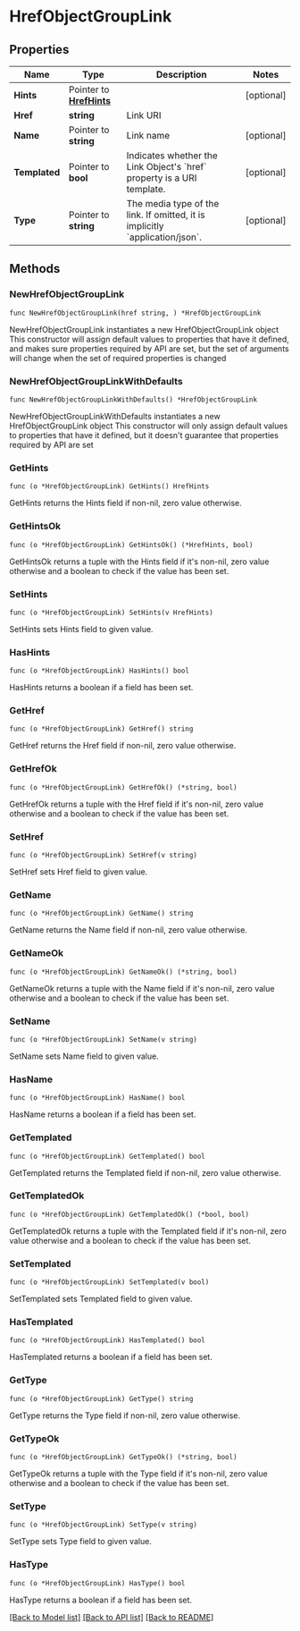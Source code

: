 # HrefObjectGroupLink

## Properties

Name | Type | Description | Notes
------------ | ------------- | ------------- | -------------
**Hints** | Pointer to [**HrefHints**](HrefHints.md) |  | [optional] 
**Href** | **string** | Link URI | 
**Name** | Pointer to **string** | Link name | [optional] 
**Templated** | Pointer to **bool** | Indicates whether the Link Object&#39;s &#x60;href&#x60; property is a URI template. | [optional] 
**Type** | Pointer to **string** | The media type of the link. If omitted, it is implicitly &#x60;application/json&#x60;. | [optional] 

## Methods

### NewHrefObjectGroupLink

`func NewHrefObjectGroupLink(href string, ) *HrefObjectGroupLink`

NewHrefObjectGroupLink instantiates a new HrefObjectGroupLink object
This constructor will assign default values to properties that have it defined,
and makes sure properties required by API are set, but the set of arguments
will change when the set of required properties is changed

### NewHrefObjectGroupLinkWithDefaults

`func NewHrefObjectGroupLinkWithDefaults() *HrefObjectGroupLink`

NewHrefObjectGroupLinkWithDefaults instantiates a new HrefObjectGroupLink object
This constructor will only assign default values to properties that have it defined,
but it doesn't guarantee that properties required by API are set

### GetHints

`func (o *HrefObjectGroupLink) GetHints() HrefHints`

GetHints returns the Hints field if non-nil, zero value otherwise.

### GetHintsOk

`func (o *HrefObjectGroupLink) GetHintsOk() (*HrefHints, bool)`

GetHintsOk returns a tuple with the Hints field if it's non-nil, zero value otherwise
and a boolean to check if the value has been set.

### SetHints

`func (o *HrefObjectGroupLink) SetHints(v HrefHints)`

SetHints sets Hints field to given value.

### HasHints

`func (o *HrefObjectGroupLink) HasHints() bool`

HasHints returns a boolean if a field has been set.

### GetHref

`func (o *HrefObjectGroupLink) GetHref() string`

GetHref returns the Href field if non-nil, zero value otherwise.

### GetHrefOk

`func (o *HrefObjectGroupLink) GetHrefOk() (*string, bool)`

GetHrefOk returns a tuple with the Href field if it's non-nil, zero value otherwise
and a boolean to check if the value has been set.

### SetHref

`func (o *HrefObjectGroupLink) SetHref(v string)`

SetHref sets Href field to given value.


### GetName

`func (o *HrefObjectGroupLink) GetName() string`

GetName returns the Name field if non-nil, zero value otherwise.

### GetNameOk

`func (o *HrefObjectGroupLink) GetNameOk() (*string, bool)`

GetNameOk returns a tuple with the Name field if it's non-nil, zero value otherwise
and a boolean to check if the value has been set.

### SetName

`func (o *HrefObjectGroupLink) SetName(v string)`

SetName sets Name field to given value.

### HasName

`func (o *HrefObjectGroupLink) HasName() bool`

HasName returns a boolean if a field has been set.

### GetTemplated

`func (o *HrefObjectGroupLink) GetTemplated() bool`

GetTemplated returns the Templated field if non-nil, zero value otherwise.

### GetTemplatedOk

`func (o *HrefObjectGroupLink) GetTemplatedOk() (*bool, bool)`

GetTemplatedOk returns a tuple with the Templated field if it's non-nil, zero value otherwise
and a boolean to check if the value has been set.

### SetTemplated

`func (o *HrefObjectGroupLink) SetTemplated(v bool)`

SetTemplated sets Templated field to given value.

### HasTemplated

`func (o *HrefObjectGroupLink) HasTemplated() bool`

HasTemplated returns a boolean if a field has been set.

### GetType

`func (o *HrefObjectGroupLink) GetType() string`

GetType returns the Type field if non-nil, zero value otherwise.

### GetTypeOk

`func (o *HrefObjectGroupLink) GetTypeOk() (*string, bool)`

GetTypeOk returns a tuple with the Type field if it's non-nil, zero value otherwise
and a boolean to check if the value has been set.

### SetType

`func (o *HrefObjectGroupLink) SetType(v string)`

SetType sets Type field to given value.

### HasType

`func (o *HrefObjectGroupLink) HasType() bool`

HasType returns a boolean if a field has been set.


[[Back to Model list]](../README.md#documentation-for-models) [[Back to API list]](../README.md#documentation-for-api-endpoints) [[Back to README]](../README.md)


